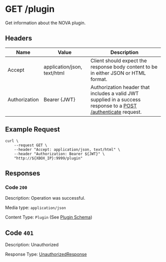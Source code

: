 # GET /plugin

Get information about the NOVA plugin.

## Headers

| Name          | Value                       | Description                                                                                                                              |
| ------------- | --------------------------- | ---------------------------------------------------------------------------------------------------------------------------------------- |
| Accept        | application/json, text/html | Client should expect the response body content to be in either JSON or HTML format.                                                      |
| Authorization | Bearer {JWT}                | Authorization header that includes a valid JWT supplied in a success response to a [POST /authenticate](./post_authenticate.md) request. |

## Example Request

```
curl \
    --request GET \
    --header "Accept: application/json, text/html" \
    --header "Authorization: Bearer ${JWT}" \
    "http://${XBOX_IP}:9999/plugin"
```

## Responses

### Code `200`

Description: Operation was successful.

Media type: `application/json`

Content Type: `Plugin` (See [Plugin Schema](./schema_plugin.md))

## Code `401`

Description: Unauthorized

Response Type: [UnauthorizedResponse](./schema_unauthorized_response.md)
